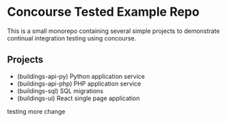 # Concourse Tested Example Repo

This is a small monorepo containing several simple projects to demonstrate continual integration testing using concourse.

## Projects

- (buildings-api-py) Python application service
- (buildings-api-php) PHP application service
- (buildings-sql) SQL migrations
- (buildings-ui) React single page application

testing
more change
